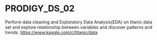# PRODIGY_DS_02
Perform data cleaning and Exploratory Data Analysis(EDA) on titanic data set and explore relationship between variables and discover patterns and trends.
https://www.kaggle.com/c/titanic/data
